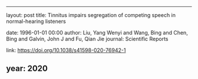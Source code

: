 ---
layout: post
title: Tinnitus impairs segregation of competing speech in normal-hearing listeners

date: 1996-01-01 00:00
author: Liu, Yang Wenyi and Wang, Bing and Chen, Bing and Galvin, John J and Fu, Qian Jie
journal: Scientific Reports

link: https://doi.org/10.1038/s41598-020-76942-1

year: 2020
----